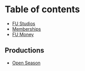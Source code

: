 # Table of contents

- [FU Studios](README.md)
- [Memberships](memberships.md)
- [FU Money](fumoney.md)

## Productions

- [Open Season](open-season.md)
